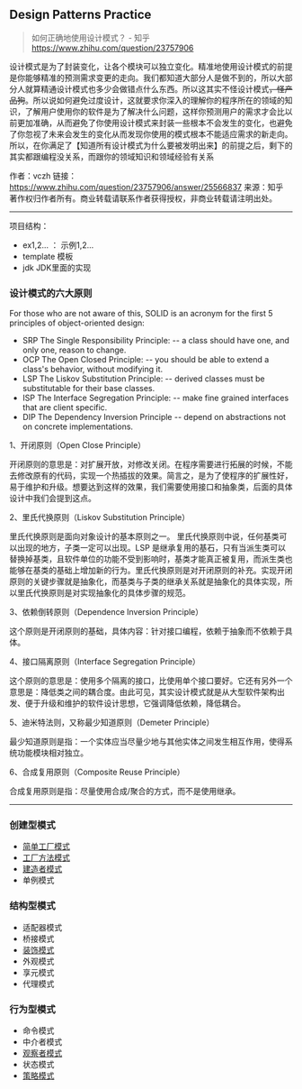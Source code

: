 

## Design Patterns Practice


>如何正确地使用设计模式？ - 知乎
https://www.zhihu.com/question/23757906


设计模式是为了封装变化，让各个模块可以独立变化。精准地使用设计模式的前提是你能够精准的预测需求变更的走向。我们都知道大部分人是做不到的，所以大部分人就算精通设计模式也多少会做错点什么东西。所以这其实不怪设计模式<del>，怪产品狗</del>。所以说如何避免过度设计，这就要求你深入的理解你的程序所在的领域的知识，了解用户使用你的软件是为了解决什么问题，这样你预测用户的需求才会比以前更加准确，从而避免了你使用设计模式来封装一些根本不会发生的变化，也避免了你忽视了未来会发生的变化从而发现你使用的模式根本不能适应需求的新走向。所以，在你满足了【知道所有设计模式为什么要被发明出来】的前提之后，剩下的其实都跟编程没关系，而跟你的领域知识和领域经验有关系

作者：vczh
链接：https://www.zhihu.com/question/23757906/answer/25566837
来源：知乎
著作权归作者所有。商业转载请联系作者获得授权，非商业转载请注明出处。


-----

项目结构：
- ex1,2... ： 示例1,2...
- template 模板
- jdk JDK里面的实现

### 设计模式的六大原则
For those who are not aware of this, SOLID is an acronym for the first 5 principles of object-oriented design:

- SRP The Single Responsibility Principle: -- a class should have one, and only one, reason to change.
- OCP The Open Closed Principle: -- you should be able to extend a class's behavior, without modifying it.
- LSP The Liskov Substitution Principle: -- derived classes must be substitutable for their base classes.
- ISP The Interface Segregation Principle: -- make fine grained interfaces that are client specific.
- DIP The Dependency Inversion Principle -- depend on abstractions not on concrete implementations.

1、开闭原则（Open Close Principle）

开闭原则的意思是：对扩展开放，对修改关闭。在程序需要进行拓展的时候，不能去修改原有的代码，实现一个热插拔的效果。简言之，是为了使程序的扩展性好，易于维护和升级。想要达到这样的效果，我们需要使用接口和抽象类，后面的具体设计中我们会提到这点。

2、里氏代换原则（Liskov Substitution Principle）

里氏代换原则是面向对象设计的基本原则之一。 里氏代换原则中说，任何基类可以出现的地方，子类一定可以出现。LSP 是继承复用的基石，只有当派生类可以替换掉基类，且软件单位的功能不受到影响时，基类才能真正被复用，而派生类也能够在基类的基础上增加新的行为。里氏代换原则是对开闭原则的补充。实现开闭原则的关键步骤就是抽象化，而基类与子类的继承关系就是抽象化的具体实现，所以里氏代换原则是对实现抽象化的具体步骤的规范。

3、依赖倒转原则（Dependence Inversion Principle）

这个原则是开闭原则的基础，具体内容：针对接口编程，依赖于抽象而不依赖于具体。

4、接口隔离原则（Interface Segregation Principle）

这个原则的意思是：使用多个隔离的接口，比使用单个接口要好。它还有另外一个意思是：降低类之间的耦合度。由此可见，其实设计模式就是从大型软件架构出发、便于升级和维护的软件设计思想，它强调降低依赖，降低耦合。

5、迪米特法则，又称最少知道原则（Demeter Principle）

最少知道原则是指：一个实体应当尽量少地与其他实体之间发生相互作用，使得系统功能模块相对独立。

6、合成复用原则（Composite Reuse Principle）

合成复用原则是指：尽量使用合成/聚合的方式，而不是使用继承。

-----
### 创建型模式

- [简单工厂模式](./src/main/java/com/kay/designpatterns/factory/Factory.md)
- [工厂方法模式](./src/main/java/com/kay/designpatterns/factory/Factory.md)
- [建造者模式](./src/main/java/com/kay/designpatterns/builder/Builder.md)
- 单例模式

### 结构型模式

- 适配器模式
- 桥接模式
- [装饰模式](./src/main/java/com/kay/designpatterns/decorator/Decorator.md)
- 外观模式
- 享元模式
- 代理模式

### 行为型模式

- 命令模式
- 中介者模式
- [观察者模式](src/main/java/com/kay/designpatterns/observer/Observer.md)
- 状态模式
- [策略模式](./src/main/java/com/kay/designpatterns/strategy/Strategy.md)


